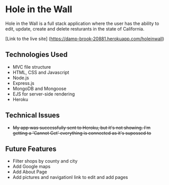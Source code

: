 # Hole in the Wall
Hole in the Wall is a full stack application where the user has the ability to edit, update, create and delete resturants in the state of California.

[Link to the live site] (https://damp-brook-20881.herokuapp.com/holeinwall)

## Technologies Used
- MVC file structure
- HTML, CSS and Javascript
- Node.js
- Express.js
- MongoDB and Mongoose
- EJS for server-side rendering
- Heroku 


## Technical Issues
- <s>My app was successfully sent to Heroku, but it's not showing. I'm getting a 'Cannot Get' everything is connected as it's supossed to</s>

## Future Features
- Filter shops by county and city
- Add Google maps 
- Add About Page
- Add pictures and navigationl link to edit and add pages


